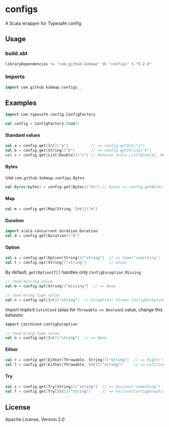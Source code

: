 configs
=======

A Scala wrapper for Typesafe config


Usage
-----
### build.sbt
```scala
libraryDependencies += "com.github.kxbmap" %% "configs" % "0.2.0"
```

### Imports
```scala
import com.github.kxbmap.configs._
```

Examples
--------
```scala
import com.typesafe.config.ConfigFactory

val config = ConfigFactory.load()
```

#### Standard values
```scala
val a = config.get[Int]("a")          // == config.getInt("a")
val b = config.get[String]("b")       // == config.getString("b")
vsl c = config.get[List[Double]]("c") // Returns scala.List[Double], NOT java.util.List[java.lang.Double]
```

#### Bytes
Use `com.github.kxbmap.configs.Bytes`
```scala
val Bytes(bytes) = config.get[Bytes]("bs") // bytes == config.getBytes("bs").longValue()
```

#### Map
```scala
val m = config.get[Map[String, Int]]("m")
```

#### Duration
```scala
import scala.concurrent.duration.Duration
val d = config.get[Duration]("d")
```

#### Option
```scala
val s = config.get[Option[String]]("string")  // == Some("something")
val t = config.opt[String]("string")          // alias
```

By default, `get[Option[T]]` handles only `ConfigException.Missing`
```scala
// read missing value
val m = config.opt[String]("missing")  // == None

// read wrong type value
val n = config.opt[Int]("string")  // Exception! throws ConfigException.WrongType
```

Import implicit `CatchCond` (alias for `Throwable => Boolean`) value, change this behavior
```scala
import CatchCond.configException

// read wrong type value
val n = config.opt[Int]("string")  // == None
```

#### Either
```scala
val r = config.get[Eihter[Throwable, String]]("string")  // == Right("something")
val l = config.get[Either[Throwable, Int]]("string")     // == Left(ConfigException.WrongType(...))
```

#### Try
```scala
val s = config.get[Try[String]]("string")  // == Success("something")
val f = config.get[Try[Int]]("string")     // == Failure(ConfigException.WrongType(...))
```

License
-------
Apache License, Version 2.0
